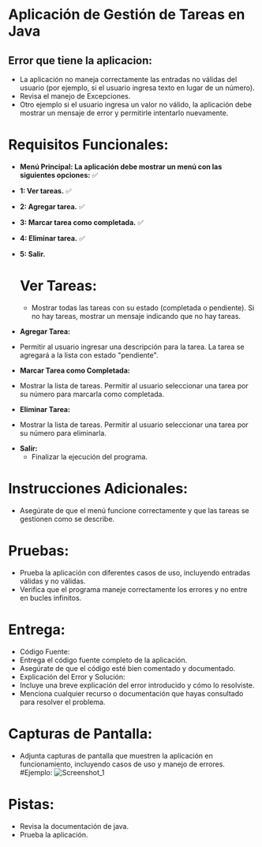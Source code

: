 # Aplicación de Gestión de Tareas en Java

## Error que tiene la aplicacion:
 * La aplicación no maneja correctamente las entradas no válidas del usuario (por ejemplo, si el usuario ingresa texto en lugar de un número).
 * Revisa el manejo de Excepciones.
 * Otro ejemplo si el usuario ingresa un valor no válido, la aplicación debe mostrar un mensaje de error y permitirle intentarlo nuevamente.


# Requisitos Funcionales:

- **Menú Principal: La aplicación debe mostrar un menú con las siguientes opciones:** ✅
- **1: Ver tareas.** ✅
- **2: Agregar tarea.** ✅
- **3: Marcar tarea como completada.** ✅
- **4: Eliminar tarea.** ✅
- **5: Salir.**


  # Ver Tareas:
  * Mostrar todas las tareas con su estado (completada o pendiente). Si no hay tareas, mostrar un mensaje indicando que no hay tareas.
- **Agregar Tarea:**
 * Permitir al usuario ingresar una descripción para la tarea. La tarea se agregará a la lista con estado "pendiente".
- **Marcar Tarea como Completada:**
 * Mostrar la lista de tareas. Permitir al usuario seleccionar una tarea por su número para marcarla como completada.
- **Eliminar Tarea:**
 * Mostrar la lista de tareas. Permitir al usuario seleccionar una tarea por su número para eliminarla.
- **Salir:** 
  * Finalizar la ejecución del programa.

 # Instrucciones Adicionales:
  * Asegúrate de que el menú funcione correctamente y que las tareas se gestionen como se describe.
  # Pruebas:
  * Prueba la aplicación con diferentes casos de uso, incluyendo entradas válidas y no válidas.
  * Verifica que el programa maneje correctamente los errores y no entre en bucles infinitos.
  # Entrega:
  * Código Fuente:
  * Entrega el código fuente completo de la aplicación.
  * Asegúrate de que el código esté bien comentado y documentado.
  * Explicación del Error y Solución:
  * Incluye una breve explicación del error introducido y cómo lo resolviste.
  * Menciona cualquier recurso o documentación que hayas consultado para resolver el problema.
  # Capturas de Pantalla:
  * Adjunta capturas de pantalla que muestren la aplicación en funcionamiento, incluyendo casos de uso y manejo de errores.
 #Ejemplo:
    ![Screenshot_1](https://github.com/user-attachments/assets/a5b950aa-b762-4b60-b51f-aa3042b182f2)
  # Pistas:
  * Revisa la documentación de java.
  * Prueba la aplicación.

 
    
